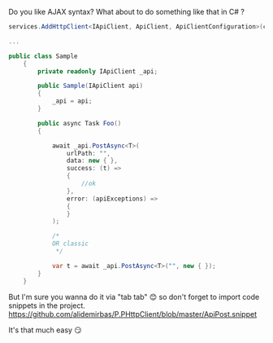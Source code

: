 Do you like AJAX syntax?
What about to do something like that in C# ?

```csharp
services.AddHttpClient<IApiClient, ApiClient, ApiClientConfiguration>(configuration);

...

public class Sample
    {
        private readonly IApiClient _api;

        public Sample(IApiClient api)
        {
            _api = api;
        }

        public async Task Foo()
        {

            await _api.PostAsync<T>(
                urlPath: "",
                data: new { },
                success: (t) =>
                {
                    //ok
                },
                error: (apiExceptions) =>
                {
                }
            );

            /*
            OR classic
             */

            var t = await _api.PostAsync<T>("", new { });
        }
    }
```

But I'm sure you wanna do it via "tab tab" 😊 so don't forget to import code snippets in the project.
https://github.com/alidemirbas/P.PHttpClient/blob/master/ApiPost.snippet

It's that much easy 😏
